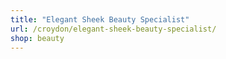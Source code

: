 ```yaml
---
title: "Elegant Sheek Beauty Specialist"
url: /croydon/elegant-sheek-beauty-specialist/
shop: beauty
---
```

